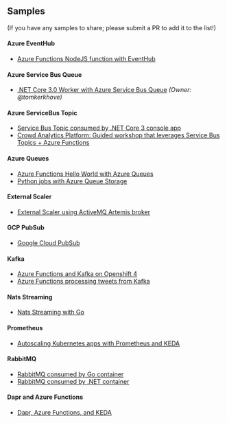## Samples 
(If you have any samples to share; please submit a PR to add it to the list!)

#### Azure EventHub
* [Azure Functions NodeJS function with EventHub](https://github.com/kedacore/sample-javascript-eventhub-azure-function)

#### Azure Service Bus Queue
* [.NET Core 3.0 Worker with Azure Service Bus Queue](https://github.com/kedacore/sample-dotnet-worker-servicebus-queue) *(Owner: @tomkerkhove)*

#### Azure ServiceBus Topic
* [Service Bus Topic consumed by .NET Core 3 console app](https://github.com/felipecruz91/sample-dotnet-consumer-servicebus-topic)
* [Crowd Analytics Platform: Guided workshop that leverages Service Bus Topics + Azure Functions](https://github.com/mohamedsaif/IntelligentExperiences.OnContainers)

#### Azure Queues
* [Azure Functions Hello World with Azure Queues](https://github.com/kedacore/sample-hello-world-azure-functions)
* [Python jobs with Azure Queue Storage](https://github.com/tomconte/sample-keda-queue-jobs)

#### External Scaler
* [External Scaler using ActiveMQ Artemis broker](https://github.com/balchua/artemis-ext-scaler)

#### GCP PubSub
* [Google Cloud PubSub](https://github.com/kedacore/sample-go-gcppubsub)

#### Kafka
* [Azure Functions and Kafka on Openshift 4](https://github.com/kedacore/keda/wiki/Using-Keda-and-Azure-Functions-on-Openshift-4)
* [Azure Functions processing tweets from Kafka](https://github.com/kedacore/sample-typescript-kafka-azure-function)

#### Nats Streaming
* [Nats Streaming with Go](https://github.com/balchua/gonuts)

#### Prometheus
* [Autoscaling Kubernetes apps with Prometheus and KEDA](https://itnext.io/tutorial-auto-scale-your-kubernetes-apps-with-prometheus-and-keda-c6ea460e4642)
  
#### RabbitMQ
* [RabbitMQ consumed by Go container](https://github.com/kedacore/sample-go-rabbitmq)
* [RabbitMQ consumed by .NET container](https://github.com/NileshGule/pd-tech-fest-2019#prerequisites)

#### Dapr and Azure Functions
* [Dapr, Azure Functions, and KEDA](https://github.com/dapr/samples/tree/master/6.functions-and-keda)
